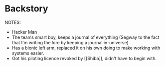 # Backstory
NOTES:
- Hacker Man
- The teams smart boy, keeps a journal of everything (Segway to the fact that I'm writing the lore by keeping a journal in-universe)
- Has a bionic left arm, replaced it on his own doing to make working with systems easier.
- Got his piloting licence revoked by [[Shiba]], didn't have to begin with.